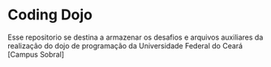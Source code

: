 # Coding Dojo

Esse repositorio se destina a armazenar os desafios e arquivos auxiliares da realização do dojo de programação da Universidade Federal do Ceará [Campus Sobral]
